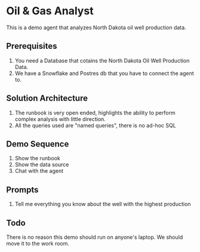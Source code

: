 # Oil & Gas Analyst

This is a demo agent that analyzes North Dakota oil well production data.

## Prerequisites
1. You need a Database that cotains the North Dakota Oil Well Production Data.
2. We have a Snowflake and Postres db that you have to connect the agent to.

## Solution Architecture
1. The runbook is very open ended, highlights the ability to perform complex analysis with little direction.
2. All the queries used are "named queries", there is no ad-hoc SQL

## Demo Sequence
1. Show the runbook
2. Show the data source
3. Chat with the agent

## Prompts
1. Tell me everything you know about the well with the highest production

## Todo
There is no reason this demo should run on anyone's laptop. We should move it to the work room.